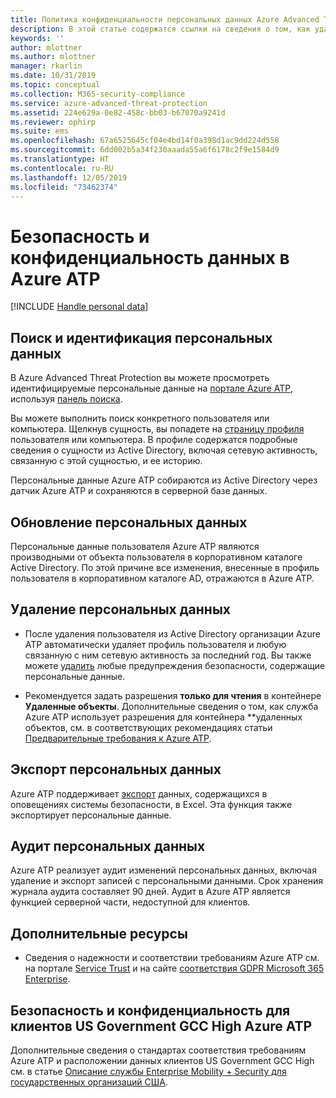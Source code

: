 ```yaml
---
title: Политика конфиденциальности персональных данных Azure Advanced Threat Protection | Документация Майкрософт
description: В этой статье содержатся ссылки на сведения о том, как удалить персональные данные из Azure ATP.
keywords: ''
author: mlottner
ms.author: mlottner
manager: rkarlin
ms.date: 10/31/2019
ms.topic: conceptual
ms.collection: M365-security-compliance
ms.service: azure-advanced-threat-protection
ms.assetid: 224e629a-0e82-458c-bb03-b67070a9241d
ms.reviewer: ophirp
ms.suite: ems
ms.openlocfilehash: 67a6525645cf04e4bd14f0a398d1ac9dd224d558
ms.sourcegitcommit: 6dd002b5a34f230aaada55a6f6178c2f9e1584d9
ms.translationtype: HT
ms.contentlocale: ru-RU
ms.lasthandoff: 12/05/2019
ms.locfileid: "73462374"
---
```

# <a name="azure-atp-data-security-and-privacy"></a>Безопасность и конфиденциальность данных в Azure ATP

[!INCLUDE [Handle personal data](../includes/gdpr-intro-sentence.md)]

## <a name="search-for-and-identify-personal-data"></a>Поиск и идентификация персональных данных 

В Azure Advanced Threat Protection вы можете просмотреть идентифицируемые персональные данные на [портале Azure ATP](workspace-portal.md), используя [панель поиска](workspace-portal.md#search-bar). 

Вы можете выполнить поиск конкретного пользователя или компьютера. Щелкнув сущность, вы попадете на [страницу профиля](entity-profiles.md) пользователя или компьютера. В профиле содержатся подробные сведения о сущности из Active Directory, включая сетевую активность, связанную с этой сущностью, и ее историю.

Персональные данные Azure ATP собираются из Active Directory через датчик Azure ATP и сохраняются в серверной базе данных.

## <a name="update-personal-data"></a>Обновление персональных данных 

Персональные данные пользователя Azure ATP являются производными от объекта пользователя в корпоративном каталоге Active Directory. По этой причине все изменения, внесенные в профиль пользователя в корпоративном каталоге AD, отражаются в Azure ATP.


## <a name="delete-personal-data"></a>Удаление персональных данных 

- После удаления пользователя из Active Directory организации Azure ATP автоматически удаляет профиль пользователя и любую связанную с ним сетевую активность за последний год. Вы также можете [удалить](working-with-suspicious-activities.md#review-suspicious-activities-on-the-attack-time-line) любые предупреждения безопасности, содержащие персональные данные. 

- Рекомендуется задать разрешения **только для чтения** в контейнере **Удаленные объекты**. Дополнительные сведения о том, как служба Azure ATP использует разрешения для контейнера **удаленных объектов, см. в соответствующих рекомендациях статьи [Предварительные требования к Azure ATP](https://docs.microsoft.com/azure-advanced-threat-protection/atp-prerequisites#before-you-start).

## <a name="export-personal-data"></a>Экспорт персональных данных 

Azure ATP поддерживает [экспорт](working-with-suspicious-activities.md#review-suspicious-activities-on-the-attack-time-line) данных, содержащихся в оповещениях системы безопасности, в Excel. Эта функция также экспортирует персональные данные. 
 
## <a name="audit-personal-data"></a>Аудит персональных данных

Azure ATP реализует аудит изменений персональных данных, включая удаление и экспорт записей с персональными данными. Срок хранения журнала аудита составляет 90 дней. Аудит в Azure ATP является функцией серверной части, недоступной для клиентов.
 
## <a name="additional-resources"></a>Дополнительные ресурсы

- Сведения о надежности и соответствии требованиям Azure ATP см. на портале [Service Trust](https://servicetrust.microsoft.com/ViewPage/GDPRGetStarted) и на сайте [соответствия GDPR Microsoft 365 Enterprise](https://docs.microsoft.com/microsoft-365/compliance/compliance-solutions-overview).

## <a name="security-and-privacy-for-azure-atp-us-government-gcc-high-customers"></a>Безопасность и конфиденциальность для клиентов US Government GCC High Azure ATP 
Дополнительные сведения о стандартах соответствия требованиям Azure ATP и расположении данных клиентов US Government GCC High см. в статье [Описание службы Enterprise Mobility + Security для государственных организаций США](https://docs.microsoft.com/enterprise-mobility-security/solutions/ems-govt-service-description). 